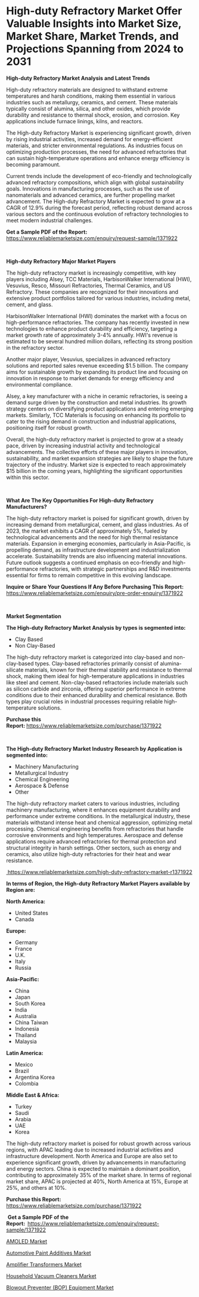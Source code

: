 <p><h1>High-duty Refractory Market Offer Valuable Insights into Market Size, Market Share, Market Trends, and Projections Spanning from 2024 to 2031</h1></p><p><strong>High-duty Refractory Market Analysis and Latest Trends</strong></p>
<p><p>High-duty refractory materials are designed to withstand extreme temperatures and harsh conditions, making them essential in various industries such as metallurgy, ceramics, and cement. These materials typically consist of alumina, silica, and other oxides, which provide durability and resistance to thermal shock, erosion, and corrosion. Key applications include furnace linings, kilns, and reactors.</p><p>The High-duty Refractory Market is experiencing significant growth, driven by rising industrial activities, increased demand for energy-efficient materials, and stricter environmental regulations. As industries focus on optimizing production processes, the need for advanced refractories that can sustain high-temperature operations and enhance energy efficiency is becoming paramount.</p><p>Current trends include the development of eco-friendly and technologically advanced refractory compositions, which align with global sustainability goals. Innovations in manufacturing processes, such as the use of nanomaterials and advanced ceramics, are further propelling market advancement. The High-duty Refractory Market is expected to grow at a CAGR of 12.9% during the forecast period, reflecting robust demand across various sectors and the continuous evolution of refractory technologies to meet modern industrial challenges.</p></p>
<p><strong>Get a Sample PDF of the Report:&nbsp;</strong> <a href="https://www.reliablemarketsize.com/enquiry/request-sample/1371922?utm_campaign=1133&utm_medium=2&utm_source=Github&utm_content=ia&utm_term=16122024&utm_id=high-duty-refractory">https://www.reliablemarketsize.com/enquiry/request-sample/1371922</a></p>
<p>&nbsp;</p>
<p><strong>High-duty Refractory Major Market Players</strong></p>
<p><p>The high-duty refractory market is increasingly competitive, with key players including Alsey, TCC Materials, HarbisonWalker International (HWI), Vesuvius, Resco, Missouri Refractories, Thermal Ceramics, and US Refractory. These companies are recognized for their innovations and extensive product portfolios tailored for various industries, including metal, cement, and glass.</p><p>HarbisonWalker International (HWI) dominates the market with a focus on high-performance refractories. The company has recently invested in new technologies to enhance product durability and efficiency, targeting a market growth rate of approximately 3-4% annually. HWI's revenue is estimated to be several hundred million dollars, reflecting its strong position in the refractory sector.</p><p>Another major player, Vesuvius, specializes in advanced refractory solutions and reported sales revenue exceeding $1.5 billion. The company aims for sustainable growth by expanding its product line and focusing on innovation in response to market demands for energy efficiency and environmental compliance.</p><p>Alsey, a key manufacturer with a niche in ceramic refractories, is seeing a demand surge driven by the construction and metal industries. Its growth strategy centers on diversifying product applications and entering emerging markets. Similarly, TCC Materials is focusing on enhancing its portfolio to cater to the rising demand in construction and industrial applications, positioning itself for robust growth.</p><p>Overall, the high-duty refractory market is projected to grow at a steady pace, driven by increasing industrial activity and technological advancements. The collective efforts of these major players in innovation, sustainability, and market expansion strategies are likely to shape the future trajectory of the industry. Market size is expected to reach approximately $15 billion in the coming years, highlighting the significant opportunities within this sector.</p></p>
<p>&nbsp;</p>
<p><strong>What Are The Key Opportunities For High-duty Refractory Manufacturers?</strong></p>
<p><p>The high-duty refractory market is poised for significant growth, driven by increasing demand from metallurgical, cement, and glass industries. As of 2023, the market exhibits a CAGR of approximately 5%, fueled by technological advancements and the need for high thermal resistance materials. Expansion in emerging economies, particularly in Asia-Pacific, is propelling demand, as infrastructure development and industrialization accelerate. Sustainability trends are also influencing material innovations. Future outlook suggests a continued emphasis on eco-friendly and high-performance refractories, with strategic partnerships and R&D investments essential for firms to remain competitive in this evolving landscape.</p></p>
<p><strong>Inquire or Share Your Questions If Any Before Purchasing This Report:</strong> <a href="https://www.reliablemarketsize.com/enquiry/pre-order-enquiry/1371922?utm_campaign=1133&utm_medium=2&utm_source=Github&utm_content=ia&utm_term=16122024&utm_id=high-duty-refractory">https://www.reliablemarketsize.com/enquiry/pre-order-enquiry/1371922</a></p>
<p>&nbsp;</p>
<p><strong>Market Segmentation</strong></p>
<p><strong>The High-duty Refractory Market Analysis by types is segmented into:</strong></p>
<p><ul><li>Clay Based</li><li>Non Clay-Based</li></ul></p>
<p><p>The high-duty refractory market is categorized into clay-based and non-clay-based types. Clay-based refractories primarily consist of alumina-silicate materials, known for their thermal stability and resistance to thermal shock, making them ideal for high-temperature applications in industries like steel and cement. Non-clay-based refractories include materials such as silicon carbide and zirconia, offering superior performance in extreme conditions due to their enhanced durability and chemical resistance. Both types play crucial roles in industrial processes requiring reliable high-temperature solutions.</p></p>
<p><strong>Purchase this Report:&nbsp;</strong><a href="https://www.reliablemarketsize.com/purchase/1371922?utm_campaign=1133&utm_medium=2&utm_source=Github&utm_content=ia&utm_term=16122024&utm_id=high-duty-refractory">https://www.reliablemarketsize.com/purchase/1371922</a></p>
<p>&nbsp;</p>
<p><strong>The High-duty Refractory Market Industry Research by Application is segmented into:</strong></p>
<p><ul><li>Machinery Manufacturing</li><li>Metallurgical Industry</li><li>Chemical Engineering</li><li>Aerospace & Defense</li><li>Other</li></ul></p>
<p><p>The high-duty refractory market caters to various industries, including machinery manufacturing, where it enhances equipment durability and performance under extreme conditions. In the metallurgical industry, these materials withstand intense heat and chemical aggression, optimizing metal processing. Chemical engineering benefits from refractories that handle corrosive environments and high temperatures. Aerospace and defense applications require advanced refractories for thermal protection and structural integrity in harsh settings. Other sectors, such as energy and ceramics, also utilize high-duty refractories for their heat and wear resistance.</p></p>
<p><a href="https://www.reliablemarketsize.com/high-duty-refractory-market-r1371922?utm_campaign=1133&utm_medium=2&utm_source=Github&utm_content=ia&utm_term=16122024&utm_id=high-duty-refractory">&nbsp;https://www.reliablemarketsize.com/high-duty-refractory-market-r1371922</a></p>
<p><strong>In terms of Region, the High-duty Refractory Market Players available by Region are:</strong></p>
<p>
    <p> <strong> North America: </strong>
        <ul>
            <li>United States</li>
            <li>Canada</li>
        </ul>
        </p> 
    <p> <strong> Europe: </strong>
        <ul>
            <li>Germany</li>
            <li>France</li>
            <li>U.K.</li>
            <li>Italy</li>
            <li>Russia</li>
        </ul>
        </p> 
    <p> <strong> Asia-Pacific: </strong>
        <ul>
            <li>China</li>
            <li>Japan</li>
            <li>South Korea</li>
            <li>India</li>
            <li>Australia</li>
            <li>China Taiwan</li>
            <li>Indonesia</li>
            <li>Thailand</li>
            <li>Malaysia</li>
        </ul>
        </p> 
    <p> <strong> Latin America: </strong>
        <ul>
            <li>Mexico</li>
            <li>Brazil</li>
            <li>Argentina Korea</li>
            <li>Colombia</li>
        </ul>
        </p> 
    <p> <strong> Middle East & Africa: </strong>
        <ul>
            <li>Turkey</li>
            <li>Saudi</li>
            <li>Arabia</li>
            <li>UAE</li>
            <li>Korea</li>
        </ul>
    </p>
    </p>
<p><p>The high-duty refractory market is poised for robust growth across various regions, with APAC leading due to increased industrial activities and infrastructure development. North America and Europe are also set to experience significant growth, driven by advancements in manufacturing and energy sectors. China is expected to maintain a dominant position, contributing to approximately 35% of the market share. In terms of regional market share, APAC is projected at 40%, North America at 15%, Europe at 25%, and others at 10%.</p></p>
<p><strong>Purchase this Report: </strong><a href="https://www.reliablemarketsize.com/purchase/1371922?utm_campaign=1133&utm_medium=2&utm_source=Github&utm_content=ia&utm_term=16122024&utm_id=high-duty-refractory">https://www.reliablemarketsize.com/purchase/1371922</a></p>
<p>&nbsp;<strong>Get a Sample PDF of the Report:&nbsp;&nbsp;</strong><a href="https://www.reliablemarketsize.com/enquiry/request-sample/1371922?utm_campaign=1133&utm_medium=2&utm_source=Github&utm_content=ia&utm_term=16122024&utm_id=high-duty-refractory">https://www.reliablemarketsize.com/enquiry/request-sample/1371922</a></p>
<p><strong></strong></p>
<p><p><a href="https://www.linkedin.com/pulse/amoled-market-size-expanding-rapidly-annual-growth-rate-142-kpr3e?utm_campaign=1133&utm_medium=2&utm_source=Github&utm_content=ia&utm_term=16122024&utm_id=high-duty-refractory">AMOLED Market</a></p><p><a href="https://www.linkedin.com/pulse/automotive-paint-additives-market-analysis-structure-size-fbzge?utm_campaign=1133&utm_medium=2&utm_source=Github&utm_content=ia&utm_term=16122024&utm_id=high-duty-refractory">Automotive Paint Additives Market</a></p><p><a href="https://www.linkedin.com/pulse/comprehensive-amplifier-transformers-market-report-360-degree-jvxne?utm_campaign=1133&utm_medium=2&utm_source=Github&utm_content=ia&utm_term=16122024&utm_id=high-duty-refractory">Amplifier Transformers Market</a></p><p><a href="https://www.linkedin.com/pulse/future-household-vacuum-cleaners-market-global-forecast-trends-s36se?utm_campaign=1133&utm_medium=2&utm_source=Github&utm_content=ia&utm_term=16122024&utm_id=high-duty-refractory">Household Vacuum Cleaners Market</a></p><p><a href="https://github.com/WillieWoodard/Market-Research-Report-List-7/blob/main/blowout-preventer-bop-equipment-market.md?utm_campaign=1133&utm_medium=2&utm_source=Github&utm_content=ia&utm_term=16122024&utm_id=high-duty-refractory">Blowout Preventer (BOP) Equipment Market</a></p></p>